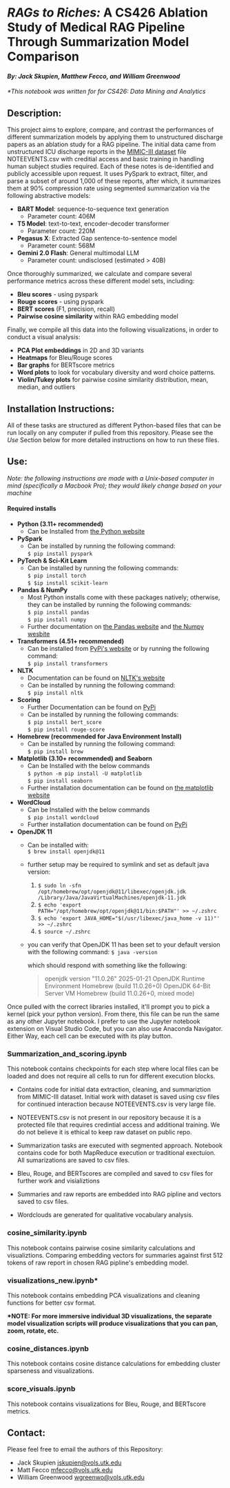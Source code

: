 # *RAGs to Riches:* A CS426 Ablation Study of Medical RAG Pipeline Through Summarization Model Comparison
#### *By: Jack Skupien, Matthew Fecco, and William Greenwood*
*\*This notebook was written for for CS426: Data Mining and Analytics*
## Description:
This project aims to explore, compare, and contrast the performances of different summarization models by applying them to unstructured discharge papers as an ablation study for a RAG pipeline. The initial data came from unstructured ICU discharge reports in the [MIMIC-III dataset](https://physionet.org/content/mimiciii/1.4/) file NOTEEVENTS.csv with creditial access and basic training in handling human subject studies required. Each of these notes is de-identified and publicly accessible upon request. It uses PySpark to extract, filter, and parse a subset of around 1,000 of these reports, after which, it summarizes them at 90% compression rate using segmented summarization via the following abstractive models:
* **BART Model**: sequence-to-sequence text generation
    * Parameter count: 406M
* **T5 Model**: text-to-text, encoder-decoder transformer
    * Parameter count: 220M
* **Pegasus X**: Extracted Gap sentence-to-sentence model
    * Parameter count: 568M
* **Gemini 2.0 Flash**: General multimodal LLM 
    * Parameter count: undisclosed (estimated > 40B)

Once thoroughly summarized, we calculate  and compare several performance metrics across these different model sets, including:
* **Bleu scores** - using pyspark
* **Rouge scores** - using pyspark
* **BERT scores** (F1, precision, recall)
* **Pairwise cosine similarity** within RAG embedding model

Finally, we compile all this data into the following visualizations, in order to conduct a visual analysis:
* **PCA Plot embeddings** in 2D and 3D variants
* **Heatmaps** for Bleu/Rouge scores
* **Bar graphs** for BERTscore metrics
* **Word plots** to look for vocabulary diversity and word choice patterns.
* **Violin/Tukey plots** for pairwise cosine similarity distribution, mean, median, and outliers

## Installation Instructions:
All of these tasks are structured as different Python-based files that can be run locally on any computer if pulled from this repository. Please see the *Use* Section below for more detailed instructions on how to run these files.

## Use:
*Note: the following instructions are made with a Unix-based computer in mind (specifically a Macbook Pro); they would likely change based on your machine*
#### Required installs
* **Python (3.11+ recommended)**<br>
    - Can be Installed from [the Python website](https://www.python.org)
* **PySpark**
    - Can be installed by running the following command:<br> `$ pip install pyspark`
* **PyTorch & Sci-Kit Learn**
    - Can be installed by running the following commands:<br> `$ pip install torch`<br>`$ $ip install scikit-learn`
* **Pandas & NumPy**
    - Most Python installs come with these packages natively; otherwise, they can be installed by running the following commands:<br> `$ pip install pandas`<br> `$ pip install numpy`
    - Further documentation on [the Pandas website](https://pandas.pydata.org/docs/getting_started/install.html) and [the Numpy wesbite](https://numpy.org)
* **Transformers (4.51+ recommended)**
    - Can be installed from [PyPi's website](https://pypi.org/project/transformers/) or by running the following command:<br> `$ pip install transformers`
* **NLTK**
    - Documentation can be found on [NLTK's website](https://www.nltk.org/install.html)
    - Can be installed by running the following command:<br> `$ pip install nltk`
* **Scoring**
    - Further Documentation can be found on [PyPi](https://pypi.org/project/bert-score/)
    - Can be installed by running the following commands:<br> `$ pip install bert_score`<br>`$ pip install rouge-score`
* **Homebrew (recommended for Java Environment Install)**
    - Can be installed by running the following command:<br>`$ pip install brew`
* **Matplotlib (3.10+ recommended) and Seaborn**<br>
    - Can be Installed with the below commands <br>`$ python -m pip install -U matplotlib`<br>`$ pip install seaborn`
    - Further installation documentation can be found on [the matplotlib website](https://matplotlib.org/stable/install/index.html)
* **WordCloud**<br>
    - Can be Installed with the below commands <br>`$ pip install wordcloud`
    - Further installation documentation can be found on [PyPi](https://pypi.org/project/wordcloud/)
* **OpenJDK 11**
    - Can be installed with:<br>`$ brew install openjdk@11`
    - further setup may be required to symlink and set as default java version:
        1. `$ sudo ln -sfn /opt/homebrew/opt/openjdk@11/libexec/openjdk.jdk /Library/Java/JavaVirtualMachines/openjdk-11.jdk`
        2. `$ echo 'export PATH="/opt/homebrew/opt/openjdk@11/bin:$PATH"' >> ~/.zshrc`
        3. `$ echo 'export JAVA_HOME="$(/usr/libexec/java_home -v 11)"' >> ~/.zshrc`
        4. `$ source ~/.zshrc`
    - you can verify that OpenJDK 11 has been set to your default version with the following command:
        `$ java -version`
    
        which should respond with something like the following:
        > openjdk version "11.0.26" 2025-01-21
            OpenJDK Runtime Environment Homebrew (build 11.0.26+0)
            OpenJDK 64-Bit Server VM Homebrew (build 11.0.26+0, mixed mode)

Once pulled with the correct libraries installed, it'll prompt you to pick a kernel (pick your python version). From there, this file can be run the same as any other Jupyter notebook. I prefer to use the Jupyter notebook extension on Visual Studio Code, but you can also use Anaconda Navigator. Either Way, each cell can be executed with its play button.

<!-- [VSCODE EXAMPLE](Screenshot%202025-02-14%20at%203.43.27 PM.png)

[ANACONDA EXAMPLE](Screenshot%202025-02-14%20at%204.09.10 PM.png) -->

<!-- ## Module Requirements
    pip install pyspark
    pip install torch
    pip install transformers
    pip install pandas
    pip install nltk
    pip install rouge-score
    pip install bert_score
    pip install wordcloud
    pip install numpy
    pip install scikit-learn
    pip install matplotlib
    pip install seaborn -->


### Summarization_and_scoring.ipynb
This notebook contains checkpoints for each step where local files can be loaded and does not require all cells to run for different execution blocks.

* Contains code for initial data extraction, cleaning, and summariztion from MIMIC-III dataset. Initial work with dataset is saved using csv files for continued interaction because NOTEEVENTS.csv is very large file.

* NOTEEVENTS.csv is not present in our repository because it is a protected file that requires credintial access and additional training. We do not believe it is ethical to keep raw dataset on public repo. 

* Summarization tasks are executed with segmented approach. Notebook contains code for both MapReduce execution or traditional exectuion. All sumarizations are saved to csv files.

* Bleu, Rouge, and BERTscores are compiled and saved to csv files for further work and visializtions

* Summaries and raw reports are embedded into RAG pipline and vectors saved to csv files.

* Wordclouds are generated for qualitative vocabulary analysis.

### cosine_similarity.ipynb
This notebook contains pairwise cosine similarity calculations and visualiztions. Comparing embedding vectors for summaries against first 512 tokens of raw report in chosen RAG pipline's embedding model.

### visualizations_new.ipynb*
This notebook contains embedding PCA visualizations and cleaning functions for better csv format.

**\*NOTE: For more immersive individual 3D visualizations, the separate model visualization scripts will produce visualizations that you can pan, zoom, rotate, etc.**

### cosine_distances.ipynb
This notebook contains cosine distance calculations for embedding cluster sparseness and visualizations.

### score_visuals.ipynb
This notebook contains visualizations for Bleu, Rouge, and BERTscore metrics.


## Contact:
Please feel free to email the authors of this Repository:
* Jack Skupien
jskupien@vols.utk.edu
* Matt Fecco
mfecco@vols.utk.edu
* William Greenwood
wgreenwo@vols.utk.edu